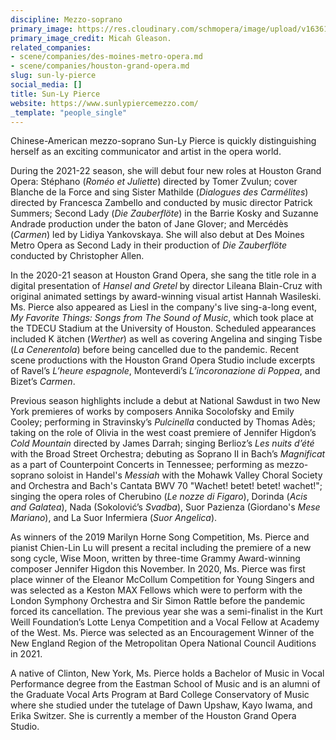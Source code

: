 ```yaml
---
discipline: Mezzo-soprano
primary_image: https://res.cloudinary.com/schmopera/image/upload/v1636122334/media/2021/11/Sun-LyPierce_MicahGleason_ot8emc.jpg
primary_image_credit: Micah Gleason.
related_companies:
- scene/companies/des-moines-metro-opera.md
- scene/companies/houston-grand-opera.md
slug: sun-ly-pierce
social_media: []
title: Sun-Ly Pierce
website: https://www.sunlypiercemezzo.com/
_template: "people_single"
---
```

Chinese-American mezzo-soprano Sun-Ly Pierce is quickly distinguishing herself as an exciting communicator and artist in the opera world.

During the 2021-22 season, she will debut four new roles at Houston Grand Opera: Stéphano (_Roméo et Juliette_) directed by Tomer Zvulun; cover Blanche de la Force and sing Sister Mathilde (_Dialogues des Carmélites_) directed by Francesca Zambello and conducted by music director Patrick Summers; Second Lady (_Die Zauberflöte_) in the Barrie Kosky and Suzanne Andrade production under the baton of Jane Glover; and Mercédès (_Carmen_) led by Lidiya Yankovskaya. She will also debut at Des Moines Metro Opera as Second Lady in their production of _Die Zauberflöte_ conducted by Christopher Allen.

In the 2020-21 season at Houston Grand Opera, she sang the title role in a digital presentation of _Hansel and Gretel_ by director Lileana Blain-Cruz with original animated settings by award-winning visual artist Hannah Wasileski. Ms. Pierce also appeared as Liesl in the company's live sing-a-long event, _My Favorite Things: Songs from The Sound of Music_, which took place at the TDECU Stadium at the University of Houston. Scheduled appearances included K ätchen (_Werther_) as well as covering Angelina and singing Tisbe (_La Cenerentola_) before being cancelled due to the pandemic. Recent scene productions with the Houston Grand Opera Studio include excerpts of Ravel’s _L’heure espagnole_, Monteverdi’s _L’incoronazione di Poppea_, and Bizet’s _Carmen_.

Previous season highlights include a debut at National Sawdust in two New York premieres of works by composers Annika Socolofsky and Emily Cooley; performing in Stravinsky’s _Pulcinella_ conducted by Thomas Adès; taking on the role of Olivia in the west coast premiere of Jennifer Higdon’s _Cold Mountain_ directed by James Darrah; singing Berlioz’s _Les nuits d’été_ with the Broad Street Orchestra; debuting as Soprano II in Bach’s _Magnificat_ as a part of Counterpoint Concerts in Tennessee; performing as mezzo-soprano soloist in Handel's _Messiah_ with the Mohawk Valley Choral Society and Orchestra and Bach's Cantata BWV 70 "Wachet! betet! betet! wachet!"; singing the opera roles of Cherubino (_Le nozze di Figaro_), Dorinda (_Acis and Galatea_), Nada (Sokolović’s _Svadba_), Suor Pazienza (Giordano's _Mese Mariano_), and La Suor Infermiera (_Suor Angelica_).

As winners of the 2019 Marilyn Horne Song Competition, Ms. Pierce and pianist Chien-Lin Lu will present a recital including the premiere of a new song cycle, Wise Moon, written by three-time Grammy Award-winning composer Jennifer Higdon this November. In 2020, Ms. Pierce was first place winner of the Eleanor McCollum Competition for Young Singers and was selected as a Keston MAX Fellows which were to perform with the London Symphony Orchestra and Sir Simon Rattle before the pandemic forced its cancellation. The previous year she was a semi-finalist in the Kurt Weill Foundation’s Lotte Lenya Competition and a Vocal Fellow at Academy of the West. Ms. Pierce was selected as an Encouragement Winner of the New England Region of the Metropolitan Opera National Council Auditions in 2021.

A native of Clinton, New York, Ms. Pierce holds a Bachelor of Music in Vocal Performance degree from the Eastman School of Music and is an alumni of the Graduate Vocal Arts Program at Bard College Conservatory of Music where she studied under the tutelage of Dawn Upshaw, Kayo Iwama, and Erika Switzer. She is currently a member of the Houston Grand Opera Studio.